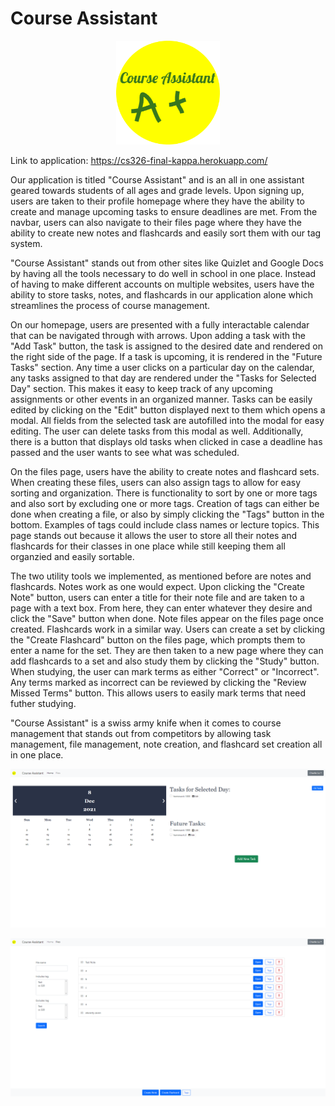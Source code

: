 # Course Assistant

<p align="center" width="100%">
    <img width="33%" src="./HTML Reference/logo.png">
</p>

Link to application: https://cs326-final-kappa.herokuapp.com/

Our application is titled "Course Assistant" and is an all in one assistant geared towards students of all ages and grade levels. Upon signing up, users are taken to their profile
homepage where they have the ability to create and manage upcoming tasks to ensure deadlines are met. From the navbar, users can also navigate to their files page where they have
the ability to create new notes and flashcards and easily sort them with our tag system.

"Course Assistant" stands out from other sites like Quizlet and Google Docs by having all the tools necessary to do well in school in one place. Instead of having to make different
accounts on multiple websites, users have the ability to store tasks, notes, and flashcards in our application alone which streamlines the process of course management.

On our homepage, users are presented with a fully interactable calendar that can be navigated through with arrows. Upon adding a task with the "Add Task" button, the task is 
assigned to the desired date and rendered on the right side of the page. If a task is upcoming, it is rendered in the "Future Tasks" section. Any time a user clicks on a particular
day on the calendar, any tasks assigned to that day are rendered under the "Tasks for Selected Day" section. This makes it easy to keep track of any upcoming assignments or other
events in an organized manner. Tasks can be easily edited by clicking on the "Edit" button displayed next to them which opens a modal. All fields from the selected task are 
autofilled into the modal for easy editing. The user can delete tasks from this modal as well. Additionally, there is a button that displays old tasks when clicked in case a 
deadline has passed and the user wants to see what was scheduled.

On the files page, users have the ability to create notes and flashcard sets. When creating these files, users can also assign tags to allow for easy sorting and organization. There
is functionality to sort by one or more tags and also sort by excluding one or more tags. Creation of tags can either be done when creating a file, or also by simply clicking
the "Tags" button in the bottom.  Examples of tags could include class names or lecture topics. This page stands out because it allows the user to store all their notes and 
flashcards for their classes in one place while still keeping them all organzied and easily sortable.

The two utility tools we implemented, as mentioned before are notes and flashcards. Notes work as one would expect. Upon clicking the "Create Note" button, users can enter a title
for their note file and are taken to a page with a text box. From here, they can enter whatever they desire and click the "Save" button when done. Note files appear on the files
page once created. Flashcards work in a similar way. Users can create a set by clicking the "Create Flashcard" button on the files page, which prompts them to enter a name for the
set. They are then taken to a new page where they can add flashcards to a set and also study them by clicking the "Study" button. When studying, the user can mark terms as either
"Correct" or "Incorrect".  Any terms marked as incorrect can be reviewed by clicking the "Review Missed Terms" button. This allows users to easily mark terms that need futher 
studying.

"Course Assistant" is a swiss army knife when it comes to course management that stands out from competitors by allowing task management, file management, note creation, and 
flashcard set creation all in one place.

![homepage](./docs/Final%20Screenshots/homepage.png)

![files page](./docs/Final%20Screenshots/filespage.png)

